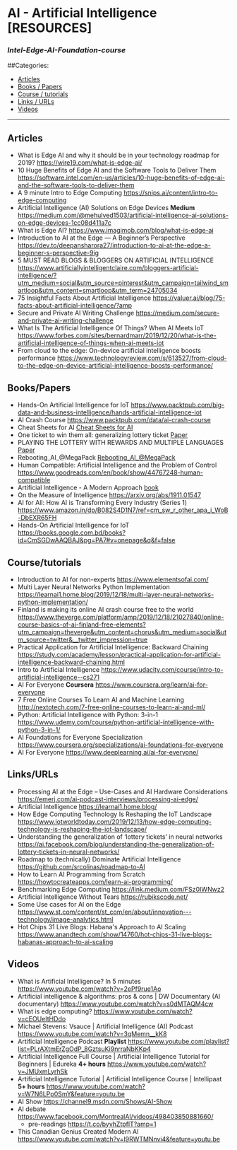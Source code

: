 # AI - Artificial Intelligence [RESOURCES]
### *Intel-Edge-AI-Foundation-course*

##Categories:
* [Articles](#Articles)
* [Books / Papers](#BooksPapers)
* [Course / tutorials](#Coursetutorials)
* [Links / URLs](#LinksURLs)
* [Videos](#Videos)
---

## Articles
* What is Edge AI and why it should be in your technology roadmap for 2019? https://wire19.com/what-is-edge-ai/
* 10 Huge Benefits of Edge AI and the Software Tools to Deliver Them https://software.intel.com/en-us/articles/10-huge-benefits-of-edge-ai-and-the-software-tools-to-deliver-them
* A 9 minute Intro to Edge Computing https://snips.ai/content/intro-to-edge-computing
* Artificial Intelligence (AI) Solutions on Edge Devices **Medium** https://medium.com/@mehulved1503/artificial-intelligence-ai-solutions-on-edge-devices-1cc08d411a7c
* What is Edge AI? https://www.imagimob.com/blog/what-is-edge-ai
* Introduction to AI at the Edge — A Beginner’s Perspective https://dev.to/deepansharora27/introduction-to-ai-at-the-edge-a-beginner-s-perspective-9ig
* 5 MUST READ BLOGS & BLOGGERS ON ARTIFICIAL INTELLIGENCE https://www.artificiallyintelligentclaire.com/bloggers-artificial-intelligence/?utm_medium=social&utm_source=pinterest&utm_campaign=tailwind_smartloop&utm_content=smartloop&utm_term=24705034
* 75 Insightful Facts About Artificial Intelligence https://valuer.ai/blog/75-facts-about-artificial-intelligence/?amp
* Secure and Private AI Writing Challenge https://medium.com/secure-and-private-ai-writing-challenge
* What Is The Artificial Intelligence Of Things? When AI Meets IoT https://www.forbes.com/sites/bernardmarr/2019/12/20/what-is-the-artificial-intelligence-of-things-when-ai-meets-iot
* From cloud to the edge: On-device artificial intelligence boosts performance https://www.technologyreview.com/s/613527/from-cloud-to-the-edge-on-device-artificial-intelligence-boosts-performance/

## Books/Papers
* Hands-On Artificial Intelligence for IoT https://www.packtpub.com/big-data-and-business-intelligence/hands-artificial-intelligence-iot
* AI Crash Course https://www.packtpub.com/data/ai-crash-course
* Cheat Sheets for AI [Cheat Sheets for AI](books/BecomingHumanCheatSheets.pdf)
* One ticket to win them all: generalizing lottery ticket [Paper](books/One_ticket_to_win_them_all.pdf)
* PLAYING THE LOTTERY WITH REWARDS AND MULTIPLE LANGUAGES [Paper](books/PLAYING_THE_LOTTERY.pdf)
* Rebooting_AI_@MegaPack [Rebooting_AI_@MegaPack](books/Rebooting_AI_@MegaPack.pdf)
* Human Compatible: Artificial Intelligence and the Problem of Control https://www.goodreads.com/en/book/show/44767248-human-compatible
* Artificial Intelligence - A Modern Approach [book](books/Artificial_Intelligence-A_Modern_Approach.pdf)
* On the Measure of Intelligence https://arxiv.org/abs/1911.01547
* AI for All: How AI is Transforming Every Industry (Series 1) https://www.amazon.in/dp/B082S4D1N7/ref=cm_sw_r_other_apa_i_WoB-DbEXR65FH
* Hands-On Artificial Intelligence for IoT https://books.google.com.bd/books?id=CmSGDwAAQBAJ&pg=PA7#v=onepage&q&f=false

## Course/tutorials
* Introduction to AI for non-experts https://www.elementsofai.com/
* Multi Layer Neural Networks Python Implementation https://learnai1.home.blog/2019/12/18/multi-layer-neural-networks-python-implementation/
* Finland is making its online AI crash course free to the world https://www.theverge.com/platform/amp/2019/12/18/21027840/online-course-basics-of-ai-finland-free-elements?utm_campaign=theverge&utm_content=chorus&utm_medium=social&utm_source=twitter&__twitter_impression=true
* Practical Application for Artificial Intelligence: Backward Chaining https://study.com/academy/lesson/practical-application-for-artificial-intelligence-backward-chaining.html
* Intro to Artificial Intelligence https://www.udacity.com/course/intro-to-artificial-intelligence--cs271
* AI For Everyone **Coursera** https://www.coursera.org/learn/ai-for-everyone
* 7 Free Online Courses To Learn AI and Machine Learning http://nextotech.com/7-free-online-courses-to-learn-ai-and-ml/
* Python: Artificial Intelligence with Python: 3-in-1 https://www.udemy.com/course/python-artificial-intelligence-with-python-3-in-1/
* AI Foundations for Everyone Specialization https://www.coursera.org/specializations/ai-foundations-for-everyone
* AI For Everyone https://www.deeplearning.ai/ai-for-everyone/

## Links/URLs
* Processing AI at the Edge – Use-Cases and AI Hardware Considerations https://emerj.com/ai-podcast-interviews/processing-ai-edge/
* Artificial Intelligence https://learnai1.home.blog/
* How Edge Computing Technology Is Reshaping the IoT Landscape https://www.iotworldtoday.com/2019/12/13/how-edge-computing-technology-is-reshaping-the-iot-landscape/
* Understanding the generalization of ‘lottery tickets’ in neural networks https://ai.facebook.com/blog/understanding-the-generalization-of-lottery-tickets-in-neural-networks/
* Roadmap to (technically) Dominate Artificial Intelligence https://github.com/srcolinas/roadmap-to-AI
* How to Learn AI Programming from Scratch https://howtocreateapps.com/learn-ai-programming/
* Benchmarking Edge Computing https://link.medium.com/FSz0IWNwz2
* Artificial Intelligence Without Tears https://rubikscode.net/
* Some Use cases for AI on the Edge https://www.st.com/content/st_com/en/about/innovation---technology/image-analytics.html
* Hot Chips 31 Live Blogs: Habana's Approach to AI Scaling https://www.anandtech.com/show/14760/hot-chips-31-live-blogs-habanas-approach-to-ai-scaling

## Videos
* What is Artificial Intelligence? In 5 minutes https://www.youtube.com/watch?v=2ePf9rue1Ao
* Artificial intelligence & algorithms: pros & cons | DW Documentary (AI documentary) https://www.youtube.com/watch?v=s0dMTAQM4cw
* What is edge computing? https://www.youtube.com/watch?v=cEOUeItHDdo
* Michael Stevens: Vsauce | Artificial Intelligence (AI) Podcast https://www.youtube.com/watch?v=3qMemn__kK8
* Artificial Intelligence Podcast **Playlist** https://www.youtube.com/playlist?list=PLrAXtmErZgOdP_8GztsuKi9nrraNbKKp4
* Artificial Intelligence Full Course | Artificial Intelligence Tutorial for Beginners | Edureka **4+ hours** https://www.youtube.com/watch?v=JMUxmLyrhSk
* Artificial Intelligence Tutorial | Artificial Intelligence Course | Intellipaat **5+ hours** https://www.youtube.com/watch?v=W7N6LPp0SmY&feature=youtu.be
* AI Show https://channel9.msdn.com/Shows/AI-Show
* AI debate https://www.facebook.com/MontrealAI/videos/498403850881660/
    - pre-readings https://t.co/byvhZtpflT?amp=1
* This Canadian Genius Created Modern AI https://www.youtube.com/watch?v=l9RWTMNnvi4&feature=youtu.be
